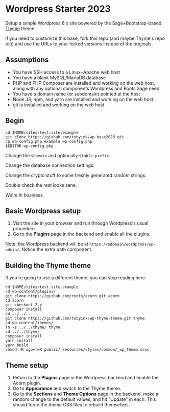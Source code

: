 # Wordpress Starter 2023

Setup a simple Wordpress 6.x site powered by the Sage+Bootstrap-based [Thyme](https://github.com/tobyink/wp-thyme-theme) theme.

If you need to customize this base, fork this repo (and maybe Thyme's repo too) and use the URLs to your forked versions instead of the originals.

## Assumptions

* You have SSH access to a Linux+Apache web host
* You have a blank MySQL/MariaDB database
* PHP and PHP Composer are installed and working on the web host, along with any optional components Wordpress and Roots Sage need
* You have a domain name (or subdomain) pointed at the host
* Node JS, npm, and yarn are installed and working on the web host
* git is installed and working on the web host

## Begin

```shell
cd $HOME/sites/test.site.example
git clone https://github.com/tobyink/wp-base2023.git .
cp wp-config.php.example wp-config.php
$EDITOR wp-config.php
```

Change the `$domain` and optionally `$table_prefix`.

Change the database connection settings.

Change the crypto stuff to some freshly generated random strings.

Double check the rest looks sane.

We're in business.

## Basic Wordpress setup

1. Visit the site in your browser and run through Wordpress's usual procedure.
2. Go to the **Plugins** page in the backend and enable all the plugins.

Note: the Wordpress backend will be at `https://$domain/wordpress/wp-admin/`.
Notice the extra path component.

## Building the Thyme theme

If you're going to use a different theme, you can stop reading here.

```shell
cd $HOME/sites/test.site.example
cd wp-content/plugins/
git clone https://github.com/roots/acorn.git acorn
cd acorn
git checkout 2.x
composer install
cd ../../..
git clone https://github.com/tobyink/wp-thyme-theme.git thyme
cd wp-content/themes/
ln -s ../../thyme/ thyme
cd ../../thyme/
composer install
yarn install
yarn build
chmod -R ugo+rwX public/ resources/styles/common/_wp_theme.scss
```

## Theme setup

1. Return to the **Plugins** page in the Wordpress backend and enable the Acorn plugin.
2. Go to **Appearance** and switch to the Thyme theme.
3. Go to the **Sections** and **Theme Options** page in the backend, make a random change to the default values, and hit "Update" in each. This should force the theme CSS files to rebuild themselves.

